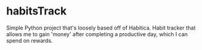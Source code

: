 # habitsTrack
Simple Python project that's loosely based off of Habitica. Habit tracker that allows me to gain 'money' after completing a productive day, which I can spend on rewards. 
